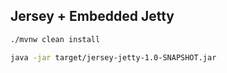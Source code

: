 ## Jersey + Embedded Jetty

```bash
./mvnw clean install

java -jar target/jersey-jetty-1.0-SNAPSHOT.jar 
```

